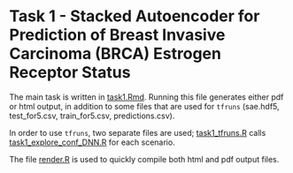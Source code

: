 # Task 1 - Stacked Autoencoder for Prediction of Breast Invasive Carcinoma (BRCA) Estrogen Receptor Status

The main task is written in [task1.Rmd](task1.Rmd). Running this file generates either pdf or html output, in addition to some files that are used for `tfruns` (sae.hdf5, test_for5.csv, train_for5.csv, predictions.csv).

In order to use `tfruns`, two separate files are used; [task1_tfruns.R](task1_tfruns.R) calls [task1_explore_conf_DNN.R](task1_explore_conf_DNN.R) for each scenario.

The file [render.R](render.R) is used to quickly compile both html and pdf output files. 

